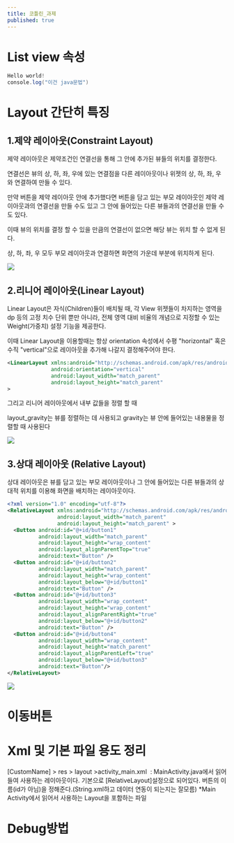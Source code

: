 ```yaml
---
title: 코틀린_과제
published: true
---
```


# List view 속성

```java
Hello world!
console.log("이건 java문법")
```

# Layout 간단히 특징

## 1.제약 레이아웃(Constraint Layout)
 
제약 레이아웃은 제약조건인 연결선을 통해 그 안에 추가된 뷰들의 위치를 결정한다.

연결선은 뷰의 상, 하, 좌, 우에 있는 연결점을 다른 레이아웃이나 위젯의 상, 하, 좌, 우와 연결하여 만들 수 있다.

만약 버튼을 제약 레이아웃 안에 추가했다면 버튼을 담고 있는 부모 레이아웃인 제약 레이아웃과의 연결선을 만들 수도 있고 그 안에 들어있는 다른 뷰들과의 연결선을 만들 수도 있다.

이때 뷰의 위치를 결정 할 수 있을 만큼의 연결선이 없으면 해당 뷰는 위치 할 수 없게 된다.

상, 하, 좌, 우 모두 부모 레이아웃과 연결하면 화면의 가운데 부분에 위치하게 된다. 

![](https://img1.daumcdn.net/thumb/R1280x0/?scode=mtistory2&fname=https%3A%2F%2Fk.kakaocdn.net%2Fdn%2Fb5IwNo%2FbtqwDJ1A44Q%2FT95qCIE8fkzeQK8r8yMwHK%2Fimg.png)

## 2.리니어 레이아웃(Linear Layout)

Linear Layout은 자식(Children)들이 배치될 때, 각 View 위젯들이 차지하는 영역을 dp 등의 고정 치수 단위 뿐만 아니라, 전체 영역 대비 비율의 개념으로 지정할 수 있는 Weight(가중치) 설정 기능을 제공한다.

이때 Linear Layout을 이용할때는 항상 orientation 속성에서 수평 "horizontal" 혹은 수직 "vertical"으로 레이아웃을 추가해 나갈지 결정해주어야 한다.

```xml
<LinearLayout xmlns:android="http://schemas.android.com/apk/res/android" 
              android:orientation="vertical" 
              android:layout_width="match_parent" 
              android:layout_height="match_parent"
>
```
그리고 리니어 레이아웃에서 내부 값들을 정렬 할 때

layout_gravity는 뷰를 정렬하는 데 사용되고 gravity는 뷰 안에 들어있는 내용물을 정렬할 때 사용된다

![](https://img1.daumcdn.net/thumb/R1280x0/?scode=mtistory2&fname=https%3A%2F%2Fk.kakaocdn.net%2Fdn%2FcmO4dW%2FbtqwEw8zIju%2FFOaWayogkLom4ilUTAonQ1%2Fimg.png)

## 3.상대 레이아웃 (Relative Layout)

상대 레이아웃은 뷰를 담고 있는 부모 레이아웃이나 그 안에 들어있는 다른 뷰들과의 상대적 위치를 이용해 화면을 배치하는 레이아웃이다. 

```xml
<?xml version="1.0" encoding="utf-8"?> 
<RelativeLayout xmlns:android="http://schemas.android.com/apk/res/android" 
                android:layout_width="match_parent" 
                android:layout_height="match_parent" > 
  <Button android:id="@+id/button1" 
          android:layout_width="match_parent" 
          android:layout_height="wrap_content" 
          android:layout_alignParentTop="true" 
          android:text="Button" /> 
  <Button android:id="@+id/button2" 
          android:layout_width="match_parent" 
          android:layout_height="wrap_content" 
          android:layout_below="@+id/button1" 
          android:text="Button" /> 
  <Button android:id="@+id/button3" 
          android:layout_width="wrap_content" 
          android:layout_height="wrap_content" 
          android:layout_alignParentRight="true" 
          android:layout_below="@+id/button2" 
          android:text="Button" /> 
  <Button android:id="@+id/button4" 
          android:layout_width="wrap_content" 
          android:layout_height="match_parent" 
          android:layout_alignParentLeft="true" 
          android:layout_below="@+id/button3" 
          android:text="Button"/> 
</RelativeLayout>
```

![](https://img1.daumcdn.net/thumb/R1280x0/?scode=mtistory2&fname=https%3A%2F%2Fk.kakaocdn.net%2Fdn%2FIj4jQ%2FbtqwCPOLAZg%2F1Tq0dRMkue5EAFBesD3Jqk%2Fimg.png)




# 이동버튼


# Xml 및 기본 파일 용도 정리
[CustomName] > res > layout >activity_main.xml  : 
MainActivity.java에서 읽어들여 사용하는 레이아웃이다.
기본으로 [RelativeLayout]설정으로 되어있다.
버튼의 이름(id가 아님)을 정해준다.(String.xml하고 데이터 연동이 되는지는 잘모름)
*Main Activity에서 읽어서 사용하는 Layout을 포함하는 파일


# Debug방법
